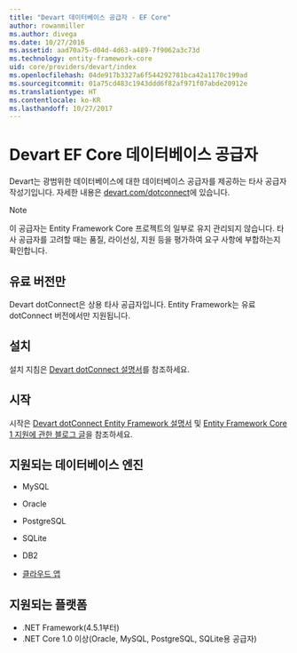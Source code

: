 ```yaml
---
title: "Devart 데이터베이스 공급자 - EF Core"
author: rowanmiller
ms.author: divega
ms.date: 10/27/2016
ms.assetid: aad70a75-d04d-4d63-a489-7f9062a3c73d
ms.technology: entity-framework-core
uid: core/providers/devart/index
ms.openlocfilehash: 04de917b3327a6f544292781bca42a1170c199ad
ms.sourcegitcommit: 01a75cd483c1943ddd6f82af971f07abde20912e
ms.translationtype: HT
ms.contentlocale: ko-KR
ms.lasthandoff: 10/27/2017
---
```

# <a name="devart-ef-core-database-providers"></a>Devart EF Core 데이터베이스 공급자

Devart는 광범위한 데이터베이스에 대한 데이터베이스 공급자를 제공하는 타사 공급자 작성기입니다. 자세한 내용은 [devart.com/dotconnect](https://www.devart.com/dotconnect/)에 있습니다.

> [!NOTE]  
> 이 공급자는 Entity Framework Core 프로젝트의 일부로 유지 관리되지 않습니다. 타사 공급자를 고려할 때는 품질, 라이선싱, 지원 등을 평가하여 요구 사항에 부합하는지 확인합니다.

## <a name="paid-versions-only"></a>유료 버전만

Devart dotConnect은 상용 타사 공급자입니다. Entity Framework는 유료 dotConnect 버전에서만 지원됩니다.

## <a name="install"></a>설치

설치 지침은 [Devart dotConnect 설명서](https://www.devart.com/dotconnect/)를 참조하세요.

## <a name="get-started"></a>시작

시작은 [Devart dotConnect Entity Framework 설명서](https://www.devart.com/dotconnect/entityframework.html) 및 [Entity Framework Core 1 지원에 관한 블로그 글](http://blog.devart.com/entity-framework-core-1-entity-framework-7-support.html)을 참조하세요.

## <a name="supported-database-engines"></a>지원되는 데이터베이스 엔진

* MySQL

* Oracle

* PostgreSQL

* SQLite

* DB2

* [클라우드 앱](https://www.devart.com/dotconnect/#cloud)

## <a name="supported-platforms"></a>지원되는 플랫폼

* .NET Framework(4.5.1부터)
* .NET Core 1.0 이상(Oracle, MySQL, PostgreSQL, SQLite용 공급자)
